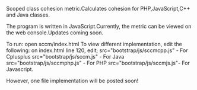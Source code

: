 
Scoped class cohesion metric.Calculates cohesion for PHP,JavaScript,C++ and Java classes.

The program is written in JavaScript.Currently, the metric can be viewed on the web console.Updates coming soon.

To run: open sccm/index.html 
To view different implementation, edit the following:
on index.html line 120, edit;
src="bootstrap/js/sccmcpp.js" - For Cplusplus
src="bootstrap/js/sccm.js" - For Java
src="bootstrap/js/sccmphp.js" - For PHP
src="bootstrap/js/sccmjs.js"- For Javascript.

However, one file implementation will be posted soon!
